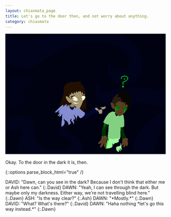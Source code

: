 ```yaml
---
layout: chiasmata_page
title: Let's go to the door then, and not worry about anything.
category: chiasmata
---
```


![135](/chiasmata/images/narrative/134.png)

Okay. To the door in the dark it is, then.

{::options parse_block_html="true" /}
<div class="dialogue">
DAVID: "Dawn, can you see in the dark? Because I don't think that either me or Ash here can." 
{:.David}
DAWN: "Yeah, I can see through the dark. But maybe only my darkness. Either way, we're not travelling blind here." 
{:.Dawn}
ASH: "Is the way clear?" 
{:.Ash}
DAWN: "*Mostly.*" 
{:.Dawn}
DAVID: "What? What's there?" 
{:.David}
DAWN: "Haha nothing *let's go this way instead.*" 
{:.Dawn}
</div>